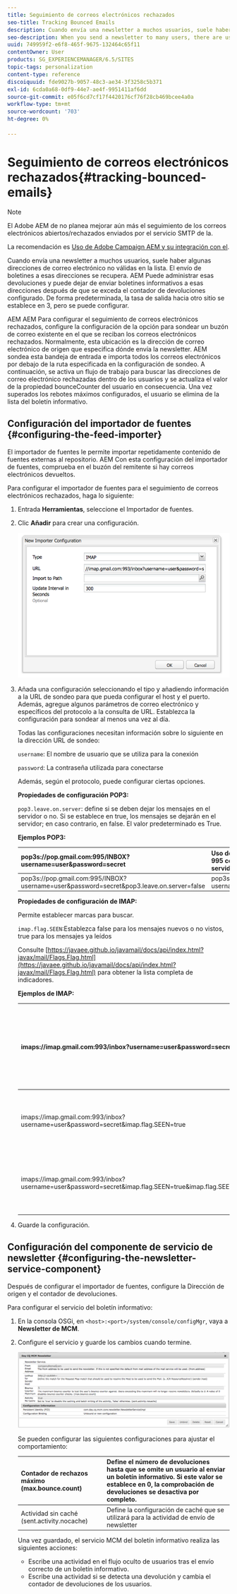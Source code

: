 ```yaml
---
title: Seguimiento de correos electrónicos rechazados
seo-title: Tracking Bounced Emails
description: Cuando envía una newsletter a muchos usuarios, suele haber algunas direcciones de correo electrónico no válidas en la lista. El envío de boletines a esas direcciones se recupera. AEM Puede administrar esas devoluciones y puede dejar de enviar boletines informativos a esas direcciones después de que se exceda el contador de devoluciones configurado.
seo-description: When you send a newsletter to many users, there are usually some invalid emails addresses in the list. Sending newsletters to those addresses bounce back. AEM is capable of managing those bounces and can stop sending newsletters to those addresses after the configured bounce counter is exceeded.
uuid: 749959f2-e6f8-465f-9675-132464c65f11
contentOwner: User
products: SG_EXPERIENCEMANAGER/6.5/SITES
topic-tags: personalization
content-type: reference
discoiquuid: fde9027b-9057-48c3-ae34-3f3258c5b371
exl-id: 6cda0a68-0df9-44e7-ae4f-9951411af6dd
source-git-commit: e05f6cd7cf17f4420176cf76f28cb469bcee4a0a
workflow-type: tm+mt
source-wordcount: '703'
ht-degree: 0%

---
```


# Seguimiento de correos electrónicos rechazados{#tracking-bounced-emails}

>[!NOTE]
>
>El Adobe AEM de no planea mejorar aún más el seguimiento de los correos electrónicos abiertos/rechazados enviados por el servicio SMTP de la.
>
>La recomendación es [Uso de Adobe Campaign AEM y su integración con el](/help/sites-administering/campaign.md).

Cuando envía una newsletter a muchos usuarios, suele haber algunas direcciones de correo electrónico no válidas en la lista. El envío de boletines a esas direcciones se recupera. AEM Puede administrar esas devoluciones y puede dejar de enviar boletines informativos a esas direcciones después de que se exceda el contador de devoluciones configurado. De forma predeterminada, la tasa de salida hacia otro sitio se establece en 3, pero se puede configurar.

AEM AEM Para configurar el seguimiento de correos electrónicos rechazados, configure la configuración de la opción para sondear un buzón de correo existente en el que se reciban los correos electrónicos rechazados. Normalmente, esta ubicación es la dirección de correo electrónico de origen que especifica dónde envía la newsletter. AEM sondea esta bandeja de entrada e importa todos los correos electrónicos por debajo de la ruta especificada en la configuración de sondeo. A continuación, se activa un flujo de trabajo para buscar las direcciones de correo electrónico rechazadas dentro de los usuarios y se actualiza el valor de la propiedad bounceCounter del usuario en consecuencia. Una vez superados los rebotes máximos configurados, el usuario se elimina de la lista del boletín informativo.

## Configuración del importador de fuentes {#configuring-the-feed-importer}

El importador de fuentes le permite importar repetidamente contenido de fuentes externas al repositorio. AEM Con esta configuración del importador de fuentes, comprueba en el buzón del remitente si hay correos electrónicos devueltos.

Para configurar el importador de fuentes para el seguimiento de correos electrónicos rechazados, haga lo siguiente:

1. Entrada **Herramientas**, seleccione el Importador de fuentes.

1. Clic **Añadir** para crear una configuración.

   ![chlimage_1](assets/chlimage_1a.png)

1. Añada una configuración seleccionando el tipo y añadiendo información a la URL de sondeo para que pueda configurar el host y el puerto. Además, agregue algunos parámetros de correo electrónico y específicos del protocolo a la consulta de URL. Establezca la configuración para sondear al menos una vez al día.

   Todas las configuraciones necesitan información sobre lo siguiente en la dirección URL de sondeo:

   `username`: El nombre de usuario que se utiliza para la conexión

   `password`: La contraseña utilizada para conectarse

   Además, según el protocolo, puede configurar ciertas opciones.

   **Propiedades de configuración POP3:**

   `pop3.leave.on.server`: define si se deben dejar los mensajes en el servidor o no. Si se establece en true, los mensajes se dejarán en el servidor; en caso contrario, en false. El valor predeterminado es True.

   **Ejemplos POP3:**

   | pop3s://pop.gmail.com:995/INBOX?username=user&amp;password=secret | Uso de pop3 sobre SSL para conectarse a GMail en el puerto 995 con usuario/secreto, dejando los mensajes en el servidor de forma predeterminada |
   |---|---|
   | pop3s://pop.gmail.com:995/INBOX?username=user&amp;password=secret&amp;pop3.leave.on.server=false | pop3s://pop.gmail.com:995/INBOX?username=user&amp;password=secret&amp;pop3.leave.on.server=false |

   **Propiedades de configuración de IMAP:**

   Permite establecer marcas para buscar.

   `imap.flag.SEEN`:Establezca false para los mensajes nuevos o no vistos, true para los mensajes ya leídos

   Consulte [https://javaee.github.io/javamail/docs/api/index.html?javax/mail/Flags.Flag.html](https://javaee.github.io/javamail/docs/api/index.html?javax/mail/Flags.Flag.html) para obtener la lista completa de indicadores.

   **Ejemplos de IMAP:**

   | imaps://imap.gmail.com:993/inbox?username=user&amp;password=secret | Uso de IMAP sobre SSL para conectarse a GMail en el puerto 993 con usuario/secreto. Recibir mensajes nuevos solo de forma predeterminada. |
   |---|---|
   | imaps://imap.gmail.com:993/inbox?username=user&amp;password=secret&amp;imap.flag.SEEN=true | Utilizando IMAP sobre SSL para conectarse a GMail 993 con usuario/secreto, solo recibiendo mensaje ya visto. |
   | imaps://imap.gmail.com:993/inbox?username=user&amp;password=secret&amp;imap.flag.SEEN=true&amp;imap.flag.SEEN=false | Utilizando IMAP sobre SSL para conectarse a GMail 993 con usuario/secreto, recibiendo mensajes leídos o nuevos. |

1. Guarde la configuración.

## Configuración del componente de servicio de newsletter {#configuring-the-newsletter-service-component}

Después de configurar el importador de fuentes, configure la Dirección de origen y el contador de devoluciones.

Para configurar el servicio del boletín informativo:

1. En la consola OSGi, en `<host>:<port>/system/console/configMgr`, vaya a **Newsletter de MCM**.

1. Configure el servicio y guarde los cambios cuando termine.

   ![chlimage_1-1](assets/chlimage_1-1a.png)

   Se pueden configurar las siguientes configuraciones para ajustar el comportamiento:

   | Contador de rechazos máximo (max.bounce.count) | Define el número de devoluciones hasta que se omite un usuario al enviar un boletín informativo. Si este valor se establece en 0, la comprobación de devoluciones se desactiva por completo. |
   |---|---|
   | Actividad sin caché (sent.activity.nocache) | Define la configuración de caché que se utilizará para la actividad de envío de newsletter |

   Una vez guardado, el servicio MCM del boletín informativo realiza las siguientes acciones:

   * Escribe una actividad en el flujo oculto de usuarios tras el envío correcto de un boletín informativo.
   * Escribe una actividad si se detecta una devolución y cambia el contador de devoluciones de los usuarios.
